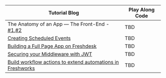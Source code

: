 Tutorial Blog | Play Along Code
------------- | ---------------
The Anatomy of an App — The Front-End - [#1](https://medium.com/freshworks-developer-blog/the-anatomy-of-an-app-the-setup-75829c879a92),[#2](https://medium.com/freshworks-developer-blog/the-anatomy-of-an-app-the-front-end-ed34795a1eb1) | TBD
[Creating Scheduled Events](https://medium.com/freshworks-developer-blog/tutorial-creating-scheduled-events-c658b79932b)| TBD
[Building a Full Page App on Freshdesk](https://medium.com/freshworks-developer-blog/building-a-full-page-app-on-freshdesk-5ce17524277f) | TBD
[Securing your Middleware with JWT](https://medium.com/freshworks-developer-blog/securing-your-middleware-with-jwt-c52fc867786e) | TBD
[Build workflow actions to extend automations in Freshworks](https://medium.com/freshworks-developer-blog/build-workflow-actions-to-extend-automations-in-freshworks-b7cbe8758c5b) | TBD
